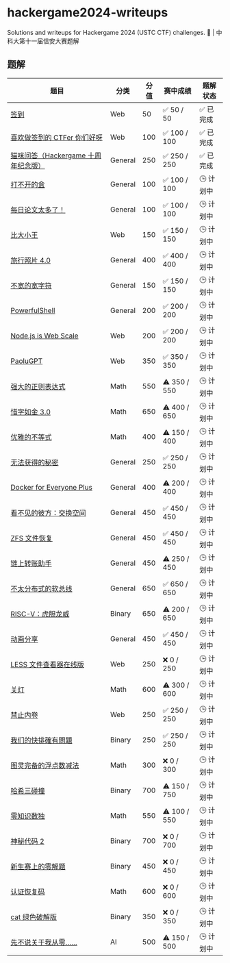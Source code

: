# hackergame2024-writeups

Solutions and writeups for Hackergame 2024 (USTC CTF) challenges. 🚩 | 中科大第十一届信安大赛题解

## 题解

| 题目                                                                                                                                                                       | 分类      | 分值  | 赛中成绩         | 题解状态  |
| ------------------------------------------------------------------------------------------------------------------------------------------------------------------------ | ------- | --- | ------------ | ----- |
| [签到](./web/%E7%AD%BE%E5%88%B0/README.md)                                                                                                                                 | Web     | 50  | ✅  50 / 50   | ✅ 已完成 |
| [喜欢做签到的 CTFer 你们好呀](./web/%E5%96%9C%E6%AC%A2%E5%81%9A%E7%AD%BE%E5%88%B0%E7%9A%84%20CTFer%20%E4%BD%A0%E4%BB%AC%E5%A5%BD%E5%91%80/README.md)                               | Web     | 100 | ✅ 100 / 100  | ✅ 已完成 |
| [猫咪问答（Hackergame 十周年纪念版）](./general/%E7%8C%AB%E5%92%AA%E9%97%AE%E7%AD%94%EF%BC%88Hackergame%20%E5%8D%81%E5%91%A8%E5%B9%B4%E7%BA%AA%E5%BF%B5%E7%89%88%EF%BC%89/README.md) | General | 250 | ✅ 250 / 250  | ✅ 已完成 |
| [打不开的盒](./general/%E6%89%93%E4%B8%8D%E5%BC%80%E7%9A%84%E7%9B%92/README.md)                                                                                               | General | 100 | ✅ 100 / 100  | 🕒 计划中 |
| [每日论文太多了！](./general/%E6%AF%8F%E6%97%A5%E8%AE%BA%E6%96%87%E5%A4%AA%E5%A4%9A%E4%BA%86%EF%BC%81/README.md)                                                                 | General | 100 | ✅ 100 / 100  | 🕒 计划中 |
| [比大小王](./web/%E6%AF%94%E5%A4%A7%E5%B0%8F%E7%8E%8B/README.md)                                                                                                             | Web     | 150 | ✅ 150 / 150  | 🕒 计划中 |
| [旅行照片 4.0](./general/%E6%97%85%E8%A1%8C%E7%85%A7%E7%89%87%204.0/README.md)                                                                                               | General | 400 | ✅ 400 / 400  | 🕒 计划中 |
| [不宽的宽字符](./general/%E4%B8%8D%E5%AE%BD%E7%9A%84%E5%AE%BD%E5%AD%97%E7%AC%A6/README.md)                                                                                     | General | 150 | ✅ 150 / 150  | 🕒 计划中 |
| [PowerfulShell](./general/PowerfulShell/README.md)                                                                                                                       | General | 200 | ✅ 200 / 200  | 🕒 计划中 |
| [Node.js is Web Scale](./web/Node.js%20is%20Web%20Scale/README.md)                                                                                                       | Web     | 200 | ✅ 200  / 200 | 🕒 计划中 |
| [PaoluGPT](./web/PaoluGPT/README.md)                                                                                                                                     | Web     | 350 | ✅ 350 / 350  | 🕒 计划中 |
| [强大的正则表达式](./math/%E5%BC%BA%E5%A4%A7%E7%9A%84%E6%AD%A3%E5%88%99%E8%A1%A8%E8%BE%BE%E5%BC%8F/README.md)                                                                    | Math    | 550 | ⚠️ 350 / 550 | 🕒 计划中 |
| [惜字如金 3.0](./math/%E6%83%9C%E5%AD%97%E5%A6%82%E9%87%91%203.0/README.md)                                                                                                  | Math    | 650 | ⚠️ 400 / 650 | 🕒 计划中 |
| [优雅的不等式](./math/%E4%BC%98%E9%9B%85%E7%9A%84%E4%B8%8D%E7%AD%89%E5%BC%8F/README.md)                                                                                        | Math    | 400 | ⚠️ 150 / 400 | 🕒 计划中 |
| [无法获得的秘密](./general/%E6%97%A0%E6%B3%95%E8%8E%B7%E5%BE%97%E7%9A%84%E7%A7%98%E5%AF%86/README.md)                                                                           | General | 250 | ✅ 250 / 250  | 🕒 计划中 |
| [Docker for Everyone Plus](./general/Docker%20for%20Everyone%20Plus/README.md)                                                                                           | General | 400 | ⚠️ 200 / 400 | 🕒 计划中 |
| [看不见的彼方：交换空间](./general/%E7%9C%8B%E4%B8%8D%E8%A7%81%E7%9A%84%E5%BD%BC%E6%96%B9%EF%BC%9A%E4%BA%A4%E6%8D%A2%E7%A9%BA%E9%97%B4/README.md)                                   | General | 450 | ✅ 450 / 450  | 🕒 计划中 |
| [ZFS 文件恢复](./general/ZFS%20%E6%96%87%E4%BB%B6%E6%81%A2%E5%A4%8D/README.md)                                                                                               | General | 450 | ✅ 450 / 450  | 🕒 计划中 |
| [链上转账助手](./general/%E9%93%BE%E4%B8%8A%E8%BD%AC%E8%B4%A6%E5%8A%A9%E6%89%8B/README.md)                                                                                     | General | 450 | ⚠️ 250 / 450 | 🕒 计划中 |
| [不太分布式的软总线](./general/%E4%B8%8D%E5%A4%AA%E5%88%86%E5%B8%83%E5%BC%8F%E7%9A%84%E8%BD%AF%E6%80%BB%E7%BA%BF/README.md)                                                       | General | 650 | ✅ 650 / 650  | 🕒 计划中 |
| [RISC-V：虎胆龙威](./binary/RISC-V%EF%BC%9A%E8%99%8E%E8%83%86%E9%BE%99%E5%A8%81/README.md)                                                                                    | Binary  | 650 | ⚠️ 200 / 650 | 🕒 计划中 |
| [动画分享](./general/%E5%8A%A8%E7%94%BB%E5%88%86%E4%BA%AB/README.md)                                                                                                         | General | 450 | ✅ 450 / 450  | 🕒 计划中 |
| [LESS 文件查看器在线版](./web/LESS%20%E6%96%87%E4%BB%B6%E6%9F%A5%E7%9C%8B%E5%99%A8%E5%9C%A8%E7%BA%BF%E7%89%88/README.md)                                                         | Web     | 250 | ❌ 0 / 250    | 🕒 计划中 |
| [关灯](./math/%E5%85%B3%E7%81%AF/README.md)                                                                                                                                | Math    | 600 | ⚠️ 300 / 600 | 🕒 计划中 |
| [禁止内卷](./web/%E7%A6%81%E6%AD%A2%E5%86%85%E5%8D%B7/README.md)                                                                                                             | Web     | 250 | ✅ 250 / 250  | 🕒 计划中 |
| [我们的快排確有問題](./binary/%E6%88%91%E4%BB%AC%E7%9A%84%E5%BF%AB%E6%8E%92%E7%A2%BA%E6%9C%89%E5%95%8F%E9%A1%8C/README.md)                                                        | Binary  | 250 | ✅ 250 / 250  | 🕒 计划中 |
| [图灵完备的浮点数减法](./math/%E5%9B%BE%E7%81%B5%E5%AE%8C%E5%A4%87%E7%9A%84%E6%B5%AE%E7%82%B9%E6%95%B0%E5%87%8F%E6%B3%95/README.md)                                                | Math    | 300 | ❌ 0 / 300    | 🕒 计划中 |
| [哈希三碰撞](./binary/%E5%93%88%E5%B8%8C%E4%B8%89%E7%A2%B0%E6%92%9E/README.md)                                                                                                | Binary  | 700 | ⚠️ 150 / 750 | 🕒 计划中 |
| [零知识数独](./math/%E9%9B%B6%E7%9F%A5%E8%AF%86%E6%95%B0%E7%8B%AC/README.md)                                                                                                  | Math    | 550 | ⚠️ 100 / 550 | 🕒 计划中 |
| [神秘代码 2](./binary/%E7%A5%9E%E7%A7%98%E4%BB%A3%E7%A0%81%202/README.md)                                                                                                    | Binary  | 700 | ❌ 0 / 700    | 🕒 计划中 |
| [新生赛上的零解题](./binary/%E6%96%B0%E7%94%9F%E8%B5%9B%E4%B8%8A%E7%9A%84%E9%9B%B6%E8%A7%A3%E9%A2%98/README.md)                                                                  | Binary  | 450 | ❌ 0 / 450    | 🕒 计划中 |
| [认证恢复码](./math/%E8%AE%A4%E8%AF%81%E6%81%A2%E5%A4%8D%E7%A0%81/README.md)                                                                                                  | Math    | 600 | ❌ 0 / 600    | 🕒 计划中 |
| [cat 绿色破解版](./binary/cat%20%E7%BB%BF%E8%89%B2%E7%A0%B4%E8%A7%A3%E7%89%88/README.md)                                                                                      | Binary  | 350 | ❌ 0 / 350    | 🕒 计划中 |
| [先不说关于我从零……](./ai/%E5%85%88%E4%B8%8D%E8%AF%B4%E5%85%B3%E4%BA%8E%E6%88%91%E4%BB%8E%E9%9B%B6%E2%80%A6%E2%80%A6/README.md)                                                  | AI      | 500 | ⚠️ 150 / 500 | 🕒 计划中 |
